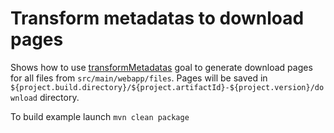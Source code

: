 # Transform metadatas to download pages
Shows how to use [transformMetadatas](http://www.gabrys.biz/projects/directory-content-maven-plugin/LATEST/transformMetadatas-mojo.html) goal to generate download pages for all files from `src/main/webapp/files`. Pages will be saved in `${project.build.directory}/${project.artifactId}-${project.version}/download` directory.

To build example launch `mvn clean package`